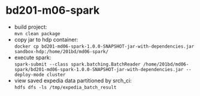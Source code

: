 # bd201-m06-spark  
  * build project:  
  ```mvn clean package```  
  * copy jar to hdp container:    
  ```docker cp bd201-md06-spark-1.0.0-SNAPSHOT-jar-with-dependencies.jar sandbox-hdp:/home/201bd/md06-spark/```  
  * execute spark:  
  ```spark-submit --class spark.batching.BatchReader /home/201bd/md06-spark/bd201-md06-spark-1.0.0-SNAPSHOT-jar-with-dependencies.jar --deploy-mode cluster```  
  * view saved expedia data partitioned by srch_ci:  
  ```hdfs dfs -ls /tmp/expedia_batch_result```  


